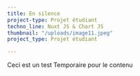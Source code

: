 ```yaml
---
title: En silence
project-type: Projet étudiant
techno_line: Nuxt JS & Chart JS
thumbnail: "/uploads/image11.jpeg"
project_type: Projet étudiant

---
```

Ceci est un test Temporaire pour le contenu